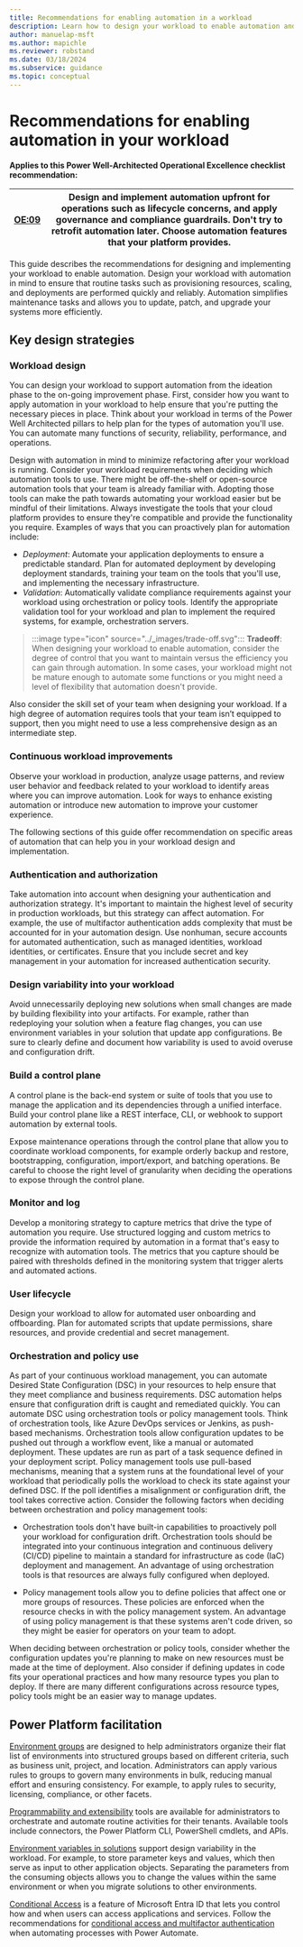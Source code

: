 ```yaml
---
title: Recommendations for enabling automation in a workload
description: Learn how to design your workload to enable automation and simplify maintenance tasks, allowing you to update, patch, and upgrade more efficiently and reliably.
author: manuelap-msft
ms.author: mapichle
ms.reviewer: robstand
ms.date: 03/18/2024
ms.subservice: guidance
ms.topic: conceptual
---
```


# Recommendations for enabling automation in your workload

**Applies to this Power Well-Architected Operational Excellence checklist recommendation:**

|[OE:09](checklist.md)| **Design and implement automation upfront for operations such as lifecycle concerns, and apply governance and compliance guardrails. Don't try to retrofit automation later. Choose automation features that your platform provides.** |
|---|---|

This guide describes the recommendations for designing and implementing your workload to enable automation. Design your workload with automation in mind to ensure that routine tasks such as provisioning resources, scaling, and deployments are performed quickly and reliably. Automation simplifies maintenance tasks and allows you to update, patch, and upgrade your systems more efficiently.

## Key design strategies

### Workload design

You can design your workload to support automation from the ideation phase to the on-going improvement phase. First, consider how you want to apply automation in your workload to help ensure that you're putting the necessary pieces in place. Think about your workload in terms of the Power Well Architected pillars to help plan for the types of automation you'll use. You can automate many functions of security, reliability, performance, and operations.

Design with automation in mind to minimize refactoring after your workload is running. Consider your workload requirements when deciding which automation tools to use. There might be off-the-shelf or open-source automation tools that your team is already familiar with. Adopting those tools can make the path towards automating your workload easier but be mindful of their limitations. Always investigate the tools that your cloud platform provides to ensure they're compatible and provide the functionality you require. Examples of ways that you can proactively plan for automation include:

- *Deployment*: Automate your application deployments to ensure a predictable standard. Plan for automated deployment by developing deployment standards, training your team on the tools that you'll use, and implementing the necessary infrastructure.
- *Validation*: Automatically validate compliance requirements against your workload using orchestration or policy tools. Identify the appropriate validation tool for your workload and plan to implement the required systems, for example, orchestration servers.

> :::image type="icon" source="../_images/trade-off.svg"::: **Tradeoff**: When designing your workload to enable automation, consider the degree of control that you want to maintain versus the efficiency you can gain through automation. In some cases, your workload might not be mature enough to automate some functions or you might need a level of flexibility that automation doesn't provide.

Also consider the skill set of your team when designing your workload. If a high degree of automation requires tools that your team isn’t equipped to support, then you might need to use a less comprehensive design as an intermediate step.

### Continuous workload improvements

Observe your workload in production, analyze usage patterns, and review user behavior and feedback related to your workload to identify areas where you can improve automation. Look for ways to enhance existing automation or introduce new automation to improve your customer experience.

The following sections of this guide offer recommendation on specific areas of automation that can help you in your workload design and implementation.

### Authentication and authorization

Take automation into account when designing your authentication and authorization strategy. It's important to maintain the highest level of security in production workloads, but this strategy can affect automation. For example, the use of multifactor authentication adds complexity that must be accounted for in your automation design. Use nonhuman, secure accounts for automated authentication, such as managed identities, workload identities, or certificates. Ensure that you include secret and key management in your automation for increased authentication security.

### Design variability into your workload

Avoid unnecessarily deploying new solutions when small changes are made by building flexibility into your artifacts. For example, rather than redeploying your solution when a feature flag changes, you can use environment variables in your solution that update app configurations. Be sure to clearly define and document how variability is used to avoid overuse and configuration drift.

### Build a control plane

A control plane is the back-end system or suite of tools that you use to manage the application and its dependencies through a unified interface. Build your control plane like a REST interface, CLI, or webhook to support automation by external tools.

Expose maintenance operations through the control plane that allow you to coordinate workload components, for example orderly backup and restore, bootstrapping, configuration, import/export, and batching operations. Be careful to choose the right level of granularity when deciding the operations to expose through the control plane.

### Monitor and log

Develop a monitoring strategy to capture metrics that drive the type of automation you require. Use structured logging and custom metrics to provide the information required by automation in a format that's easy to recognize with automation tools. The metrics that you capture should be paired with thresholds defined in the monitoring system that trigger alerts and automated actions. 

### User lifecycle

Design your workload to allow for automated user onboarding and offboarding. Plan for automated scripts that update permissions, share resources, and provide credential and secret management.

### Orchestration and policy use

As part of your continuous workload management, you can automate Desired State Configuration (DSC) in your resources to help ensure that they meet compliance and business requirements. DSC automation helps ensure that configuration drift is caught and remediated quickly. You can automate DSC using orchestration tools or policy management tools. Think of orchestration tools, like Azure DevOps services or Jenkins, as push-based mechanisms. Orchestration tools allow configuration updates to be pushed out through a workflow event, like a manual or automated deployment. These updates are run as part of a task sequence defined in your deployment script. Policy management tools use pull-based mechanisms, meaning that a system runs at the foundational level of your workload that periodically polls the workload to check its state against your defined DSC. If the poll identifies a misalignment or configuration drift, the tool takes corrective action. Consider the following factors when deciding between orchestration and policy management tools:

- Orchestration tools don't have built-in capabilities to proactively poll your workload for configuration drift. Orchestration tools should be integrated into your continuous integration and continuous delivery (CI/CD) pipeline to maintain a standard for infrastructure as code (IaC) deployment and management. An advantage of using orchestration tools is that resources are always fully configured when deployed.

- Policy management tools allow you to define policies that affect one or more groups of resources. These policies are enforced when the resource checks in with the policy management system. An advantage of using policy management is that these systems aren't code driven, so they might be easier for operators on your team to adopt.

When deciding between orchestration or policy tools, consider whether the configuration updates you're planning to make on new resources must be made at the time of deployment. Also consider if defining updates in code fits your operational practices and how many resource types you plan to deploy. If there are many different configurations across resource types, policy tools might be an easier way to manage updates.

## Power Platform facilitation

[Environment groups](/power-platform/admin/environment-groups) are designed to help administrators organize their flat list of environments into structured groups based on different criteria, such as business unit, project, and location. Administrators can apply various rules to groups to govern many environments in bulk, reducing manual effort and ensuring consistency. For example, to apply rules to security, licensing, compliance, or other facets.

[Programmability and extensibility](/power-platform/admin/programmability-extensibility-overview#available-tools) tools are available for administrators to orchestrate and automate routine activities for their tenants. Available tools include connectors, the Power Platform CLI, PowerShell cmdlets, and APIs.

[Environment variables in solutions](/power-apps/maker/data-platform/environmentvariables) support design variability in the workload. For example, to store parameter keys and values, which then serve as input to other application objects. Separating the parameters from the consuming objects allows you to change the values within the same environment or when you migrate solutions to other environments.

[Conditional Access](/azure/active-directory/conditional-access/overview) is a feature of Microsoft Entra ID that lets you control how and when users can access applications and services. Follow the recommendations for [conditional access and multifactor authentication](/troubleshoot/power-platform/power-automate/conditional-access-and-multi-factor-authentication-in-flow) when automating processes with Power Automate.
